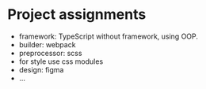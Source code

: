 # Project assignments

- framework: TypeScript without framework, using OOP.
- builder: webpack
- preprocessor: scss
- for style use css modules
- design: figma
- ...